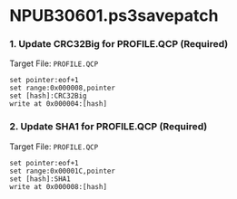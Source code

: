# NPUB30601.ps3savepatch

### 1. Update CRC32Big for PROFILE.QCP (Required)

Target File: `PROFILE.QCP`

```
set pointer:eof+1
set range:0x000008,pointer
set [hash]:CRC32Big
write at 0x000004:[hash]
```

### 2. Update SHA1 for PROFILE.QCP (Required)

Target File: `PROFILE.QCP`

```
set pointer:eof+1
set range:0x00001C,pointer
set [hash]:SHA1
write at 0x000008:[hash]
```

